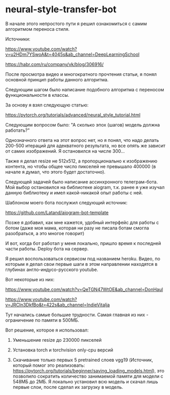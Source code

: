 # neural-style-transfer-bot

В начале этого непростого пути я решил ознакомиться с самим алгоритмом переноса стиля.

Источники:

https://www.youtube.com/watch?v=u2HDm7YSwoA&t=4045s&ab_channel=DeepLearningSchool

https://habr.com/ru/company/vk/blog/306916/

После просмотра видео и многократного прочтения статьи, я понял основной принцип работы данного алгоритма.

Следующим шагом было написание подобного алгоритма с переносом функциональности в классы.

За основу я взял следующую статью:

https://pytorch.org/tutorials/advanced/neural_style_tutorial.html

Следующим вопросом было: "А сколько эпох (шагов) модель должна работать?"

Однозначного ответа на этот вопрос нет, но я понял, что надо делать 200-500 итераций для адекватного результата, но все опять же зависит от самих изображений. Я остановился на числе 300...

Также я делал resize не 512x512, а пропорционально к изображению контента, но чтобы общее число пикселей не превышало 400000 (в начале я думал, что этого будет достаточно).

Следующей задачей было написание ассинхронного телеграм-бота. Мой выбор остановился на библиотеке aiogram, т.к. ранее я уже изучал данную библиотеку и имел какой-никакой опыт работы с ней.

Шаблоном моего бота послужил следующий источник:

https://github.com/Latand/aiogram-bot-template

Позже я добавил, как мне кажется, удобный интерфейс для работы с ботом (даже моя мама, которая ни разу не писала ботам смогла разобраться, а это многое говорит)

И вот, когда бот работал у меня локально, пришло время к последней части работы. Deploy бота на сервер.

Я решил воспользоваться сервисом под названием heroku. Видео, по которым я делал свои первые шаги в этом направлении находятся в глубинах англо-индусо-русского youtube.

Вот некоторые из них:

https://www.youtube.com/watch?v=QeTGN47WtOE&ab_channel=DonHaul

https://www.youtube.com/watch?v=JRCln3DkfBo&t=422s&ab_channel=IndieVitalja

Тут начались самые большие трудности. Самая главная из них - ограничение по памяти в 500МБ.

Вот решение, которое я использовал:

1) Уменьшение resize до 230000 пикселей

2) Установка torch и torchvision only-cpu версий

3) Скачивание только первых 5 pretrained слоев vgg19 (Источник, который помог это реализовать: https://pytorch.org/tutorials/beginner/saving_loading_models.html), это позволило сократить количество занимаемой памяти для модели с 548МБ до 2МБ. Я локально установил всю модель и скачал лишь первые слои, после сделал их загрузку в модель.
